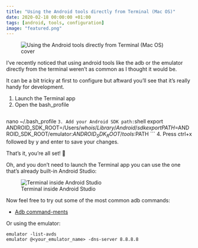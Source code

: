 ```yaml
---
title: "Using the Android tools directly from Terminal (Mac OS)"
date: 2020-02-18 00:00:00 +01:00
tags: [android, tools, configuration]
image: "featured.png"
---
```


<figure>
<img src="/using-the-android-tools-directly-from-terminal/featured.png" alt="Using the Android tools directly from Terminal (Mac OS) cover">
</figure>

I’ve recently noticed that using android tools like the adb or the emulator directly from the terminal weren’t as common as I thought it would be.

It can be a bit tricky at first to configure but aftward you’ll see that it’s really handy for development.
1. Launch the Terminal app
2. Open the bash_profile
    ```shell
nano ~/.bash_profile
    ```
3. Add your Android SDK path:
    ```shell
export ANDROID_SDK_ROOT=/Users/${whois}/Library/Android/sdk
export PATH=$ANDROID_SDK_ROOT/emulator:$ANDROID_SDK_ROOT/tools:$PATH
    ```
4. Press ctrl+x followed by y and enter to save your changes.

That’s it, you’re all set! 🙌


Oh, and you don’t need to launch the Terminal app you can use the one that’s already built-in Android Studio:

<figure>
  <img src="https://cdn-images-1.medium.com/max/5592/1*GhccIfkq4FW1JPgSKJ0GCw.png" alt="Terminal inside Android Studio">
  <figcaption>Terminal inside Android Studio</figcaption>
</figure>


Now feel free to try out some of the most common adb commands:
- [Adb command-ments](https://medium.com/code-procedure-and-rants/adb-command-ments-d7dc40634643)

Or using the emulator:

```shell
emulator -list-avds
emulator @<your_emulator_name> -dns-server 8.8.8.8
```